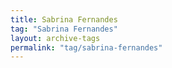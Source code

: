 ```yaml
---
title: Sabrina Fernandes
tag: "Sabrina Fernandes"
layout: archive-tags
permalink: "tag/sabrina-fernandes"
---
```

